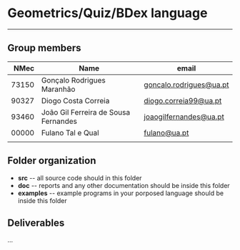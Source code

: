 # Geometrics/Quiz/BDex language

-----

## Group members

| NMec | Name | email |
|--:|---|---|
| 73150 | Gonçalo Rodrigues Maranhão | goncalo.rodrigues@ua.pt |
| 90327 | Diogo Costa Correia | diogo.correia99@ua.pt |
| 93460 | João Gil Ferreira de Sousa Fernandes | joaogilfernandes@ua.pt |
| 00000 | Fulano Tal e Qual | fulano@ua.pt |
|  |  |  |

## Folder organization

- **src** -- all source code should in this folder
- **doc** -- reports and any other documentation should be inside this folder
- **examples** -- example programs in your porposed language should be inside this folder

## Deliverables

...



